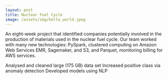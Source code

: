 ```yaml
---
layout: post
title: Nuclear Fuel Cycle
image: /assets/img/hello_world.jpeg
---
```


An eight-week project that identified companies potentially involved in the production of materials used in the nuclear fuel cycle. Our team worked with many new technologies: PySpark, clustered computing on Amazon Web Services EMR, Sagemaker, and S3, and Parquet, monitoring billing for AWS services.

Analysed and cleaned large (175 GB) data set
Increased positive class via anomaly detection
Developed models using NLP